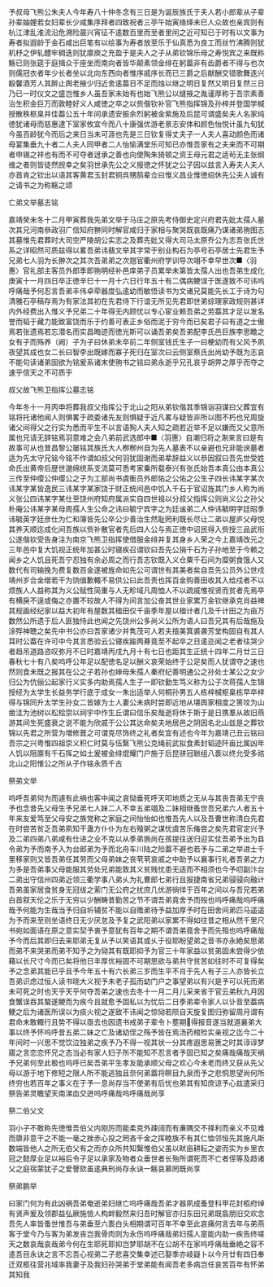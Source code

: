 <!-- { "loadSidebar": true } -->
予叔母飞熊公朱夫人今年寿八十仲冬念有三日是为诞辰族氏于夫人若小郎辈从子辈孙辈妯娌若女妇辈长少咸集序拜者四致祝者三亭午始寅络绎未巳人众故也亲宾则有杭江津乱淮流沿危溯险晨兴宵征不逺数百里而至者里闬之近可知已于时有以文事为寿者拟遐龄于金石咸出巨笔有以绘事为寿者放至乐于仙真悉为良工而丝竹沸腾则犹机杼之伊轧醴牢稠迭则犹廪庾之充盈于是夫人之子从弟钦锦乐母之寿悦宾之来既称觞已则张筵于庭揖众于座坐而南向者皆华颠素领金绯在躬葢非有齿爵者不得与也次则儒冠衣者年少长者坐以北向东西向者惟序戚序长而已三爵之后献酬交错歌舞迭兴殽馨酒芳人其醉止舆老掖少归近舍逺葢日不足而烛以继之明日复然又明日复然三日乃已一时仪文之盛岂惟乡人虽吾家未始有也始飞熊公以缝掖之胤谨厚称于吾宗素善治生积金巨万而敦睦好义人咸徳之卒之以赀偕钦补官飞熊指挥锦及孙梓并登国学椷授散秩枢臬并佳葢公五十年间承遗安振余烈躬被金紫施及后昆可谓盛矣夫人名家纯徳犹诸母而慈惠逮下室家攸宜今而八十康强优游老景志安体和颜色怡悦计虽九旬犹今虽百龄犹今而后之来日当未可涯也先是三日钦复得丈夫子一人夫人喜动颜色而诸母宴集垂九十者二人夫人同甲者二人怡愉满堂乐可知已亦惟吾家有之夫来而不可期者申锡之祥也有而不可夺者迓承之善也向使陶朱猗顿之资王母元君之适茍无主张纲维之者则皆徒然觊幸之矣羽世承先公之义报徳之怀犹之公子因以兹言入寿夫人夫人亦首肯之钦出以语其客黄君玉封君铜呉甥鹄辈佥曰惟义昌业惟徳绍休先公夫人诚有之请书之为称觞之颂

亡弟文举墓志铭

嘉靖癸未冬十二月甲寅葬我先弟文举于马庄之原先考侍御史定兴府君先妣太孺人墓次其兄河南叅政羽广信知府翀同时解官咸归于家相与聚哭既哀既痛乃谋诸弟翑图志其墓惟先君葬时大司空严陵胡公实志之及葬先妣又得大司马太原乔公为志吾张氏世系之详昭然可质兹得以畧吾弟讳翡文举其字常于别业构石为亭号石亭居士先君生予兄弟七人羽为长翀次之其次吾弟弟之次翘官衢州府学训导次翊不幸早世次■〈羽惠〉官礼部主客员外郎季即翑明经补邑庠弟子员累举未第皆太孺人出也吾弟生成化庚寅十一月四日卒正徳辛巳十一月十六日行年五十有二偶病鲠误于医遂致不可讳呜呼痛哉予何忍言吾弟丰伟卓荦器度弘逺幼而敏悟读书为文诸兄莫能先长工于诗为句清雅石亭稿存焉为有家法其初在先君侍下行谊无所见先君即世弟综理家政规则甚详内外经费出入惟义予兄弟二十年得无内顾忧以专心宦业赖吾弟之劳葢其才足以发名誉而韬于藏力能致富饶而乐于约善可表正乡俗而泥于穷今而已矣君子曰有道之士傲焉若张遗焉若忘潜名而实昌晦迹而徳光斯可以诵吾弟矣吾弟配李氏邑巨族李思瞻之女有子而殇养（阙）子为子曰休弟未卒前二年侧室钱氏生子一曰梗幼而有父风予夙夜望其成也女二长曰智李出既嫁而寡子死归在室次曰云侧室蔡氏出尚幼予既为志哀不能句读诸弟固欲为铭爰系诸末使翑书之铭曰弟永逝乎兄孔哀乎胡畀之厚乎而夺之速乎信天之不可质乎

叔父故飞熊卫指挥公墓志铭

今年冬十一月丙申将葬我叔父指挥公于北山之阳从弟钦偕其季锦诣羽谋曰父葬宜有铭将托诸他闻人则惧畧于疏委诸先友则惧疑于近凡畧与疑皆非所以图不朽也兄周旋诸父间得父之行实为悉而平生不以言语狥人夫人知之疏若近举不足以嫌而又父意所属也兄请无辞铭焉羽意难之会八弟前武选郎中■〈羽惠〉自潮归将之淛来言曰是有故事可从也昔昌黎公屡铭其族氏大人栁栁州自为先人墓表不以亲避也兄非能谀墓者适为先太守兄铭今铭不作谓如叔父何羽犹固谢而弟辈辞益义以恭因叙曰吾先世受姓命氏出黄帝后歴世邈绵统系支流莫可悉考家乗所载泰兴有张氏始吾本真公由本真公三传至仲缨公仲缨公之子为工部尚书虞衡员外郎佑之公佑之公生子四长讳某字某次讳某字某皆逸民三讳某字某家饶于财正统间邑中饥入千石于官诏旌其门乡人称为尚义张公四讳某字某仕至饶州府知府属派实自四世祖以分叔父指挥公则尚义公之孙父朴庵公讳某字某母周孺人生公命之讳曰毓宁宾字之为廷谧弟二人仲讳毓明字廷昭季讳毓英字廷彦仕为仁和簿皆先公卒公少善治生然耻罔利既长尽让二弟以屋庐父母悦其养天顺迄成化间吾族以赀补散官者先后四人公与焉正徳中诏民得入赀授三品武衔公遂偕钦受告身注为南京飞熊卫指挥使借服金绯并复其身乡人荣之今上嘉靖改元之三年邑中复大饥视正统年加甚公时寝疾召谓钦曰吾先公捐千石为子孙地至于今赖之闻乡之人饥且死吾宁忍独有余必周之而行吾志钦既入义仓粟千石间为糜粥食饿人又数代有司输挽为费复数百金遂被旌命如先公可谓世有其美者矣自吾先公员外公世戍靖州岁合金缯若干为饷值歉輙不易供公曰此吾责也挥百金购善田收其入给戍者不以烦族人人益称其为义公赋性简重与人无畛域凡周恤人不以疏戚惟视贤而贫者先焉卒有横戾不逞或侮之亦置不较故人不得为间言加公奋其世业家累万金钦继承克肖益裨其规画经纪家以益大初年有屋数其楹田仅千亩季年屋以楹计者几及千计田之为亩万数然公所遗于后人匪独恃此也闻之先饶州公多尚义公所为语人曰吾兄其有后哉施及涂殍神聴之矣先中书公亦曰吾家诸少并隽茂可人若夫擅美箕裘袭芳堂构固自有其人耳时公葢在许可中今其言悉验云公寝疾踰两朞竟至不起卒之日逺迩闻之老者往哭少者趋吊道路咨叹弥月不已时嘉靖丙戌九月十有七日也距其生正统十四年二月廿三日春秋七十有八矣呜呼公年足以配徳名足以酬义哀荣始终于公足矣而人犹谓夺之速也然则食未既之报其在公之子若孙也婶母朱孺人秦府纪善明通公之孙处士某公之女少归公为伉俪公起家行义实多内助焉孺人生子一即钦勤生笃义称为公子次蒋孺人生锦授经为太学生长益务学行底于成女一朱出适举人何桐孙男五人栋梓椷枢臬栋早卒梓得与锦同升太学生孙女二皆嫁为士人妻公未病时尝即近地从堪舆家相度之篑坟为山凿洼为池树以松桧崇以祠宇中作生丘谓曰信乐矣哉逝将休于斯于是日携羣从故旧燕游其间生死盛衰之说不能为欣戚于公公其达命矣夫地居邑之阴因名北山兹是之葬钦锦以先君之所营为増修葺之可谓克尽饰终之礼者矣宜有述也今年为嘉靖己丑云铭曰吾宗之兴粤惟四祖崇义积仁时莫与伍繄飞熊公克绳前武拟食素封韬迹阡亩比属凶年人饥以阻廪有千石挥之如土爰被金绯焜耀门户施于后昆骈冠聮组八袠以终允受多祜北山之阳惟公之所从子作铭永质千古

祭弟文举

呜呼吾弟何为而遽有此祸也客中闻之哀恸垂死呼天叩地质之无从与其丧吾弟无宁丧予也念昔先父母生予兄弟七人妹二人不幸五弟翊及二妹相继蚤世吾兄弟六人者五十年来友爱笃至父母安之族党称之家庭之间怡怡如也惟吾先人以及吾曹世称清白先君在时尝苦贫乏吾弟夙知干蛊方仆仆为左右飱粥之谋忧虞苦乐偹尝之矣先君官定兴予及二弟四弟八弟咸有仕进之业不克以从季弟翑尚在孩提往送归迎实仗吾弟予出为县令弟为予而南予入为台郎弟为予而北舟车川陆之险葢不避也若予与二弟之举进士千里移家则又皆吾弟任其劳而父母弟妹之丧茕茕哀戚之中助予以襄事行礼者吾弟之力为多是吾弟事父母能服其劳处兄弟能敦其义贫贱忧患无适而不相须也今予叨副汴台二弟出守信州四弟近领三衢学事八弟乆为礼曹郎七弟行且报捷南省兄弟骎骎向融计吾弟虽家居食贫身无冠绂之萦门无公府之扰庶几优游徜徉于百年之间以与吾兄若弟白首叙天伦之乐于无穷以少酬畴昔勤苦之节不谓吾弟竟舍予而殁也呜呼痛哉呜呼痛哉予何能为生哉当予归自圻辅贫不能以自赡弟待予益加厚予时在田舍间弟匹马遥遥为予而来至则坐语终日无少厌怠及予复之武阳弟以家累不得如往昔之相从然千里尺书宛如面语在原之意实契予衷予意犹有百年之期不谓吾弟竟舍予而先殂也呜呼痛哉予今而后其即归去来耶弟无复从予以笑语其或乆于役耶盼望弟之音书亦永絶矣思弟而弟不来哭弟而弟不知予之为恸其有既耶抑予为官三十年家益以贫弟固未尝得少依藉以长尺寸今而已矣将他日丰厚优裕固不可期思欲与弟共守贫苦如往时不可复得矣予之念弟其能已乎且予今年五十有六长弟三岁而生平不肖于先人有子三人亦皆长立吾弟识虑过恒人读书晓大义视予未老子孤而幼门户之事望弟以有兴是予可以死而弟未可死之时也天乎天乎何夺吾弟之速也去冬十一月二月儿采来省于官云弟秋九月因食蟹误吞其螯遂鲠而为疾今且就愈予固私以为忧后二日季弟辈令家人以讣音至葢病鲠之后为诸医所误以为痰火视之遂致不讳闻之惊恸若陨自天旋复图归弥留周月谓有君命未敢輙行且势不得以亟去也因遗书戒弟子辈令卜塟期得报音遂当就道襄弟大事以终予怀呜呼昔五弟二妹之亡及诸幼侄之殇予皆在焉汤药棺殓实亲视之迄今二十年间时一兴思不觉饮泣独弟之疾予乃不得一视其状一分其疼遐思易箦之时其谆谆梦寤之言恋恋怀兄之态当必有家人妇子所不能知不忍言者予固已知之矣痛哉痛哉天祸予兄弟何至此极也呜呼已矣吾弟平生孝友能承顺父母之欢心今未老而终又获从先父母以游于地下修短之限人所不能逃独且奈何弟葢将瞑目九泉而予之悲恫思望尚何所终穷也若百年之事义在于予一息尚存当不使弟有后忧也弟其有知庶谅予心兹遣采归祭告弟灵瞻望天南涕血交迸呜呼痛哉呜呼痛哉尚享

祭二伯父文

羽小子不敢称先徳惟吾伯父内刚厉而能柔克外疎阔而有亷隅交不择利而亲义不见难而隳非意干之不能一毫之挫赤心投之罔吝千金之挥睦族不有其仁恤邻恒先其施凡斯数端皆他人之所无伯父有之而亦众所共知繄惟伯父虽以畎亩耕耘之姿而实为乡里衣冠之懿厚业足以裕后令子足以承家及物者众垂世者长殆所谓死而不亡者侄等及趋诸父之庭宿蒙犹子之爱謦欬虽逺典刑尚存永诀一觞哀慕罔既尚享

祭弟鹏举

曰家门何为有此凶祸吾弟奄逝弟妇继亡呜呼痛哉吾弟才器夙成蚤登科甲花封栢府绰有贤声爰及领郡益弘厥施憸人构衅毅然来归吾时解官亦归东田兄弟既翕朋旧交欢念吾先人率皆蚤世惟吾与弟垂至六袠白头相期谓可百年不幸至此哀痛何言去年与弟燕客于堂今乃与客为弟发丧岂我骨肉则为永伤呜呼痛哉弟妇孺人寔能内助一疾告终嗟天之数哀哉哀哉弟今何在生耶死耶抑岂梦耶胡不在公胡不在家呜呼痛哉垂絶之容不逺吾目永诀之言不忘吾心视弟二子悲喜交集幸述已娶季亦岐嶷卜以今月廿有四日奉迁双柩往营兆域率我妻子及我妇孙哭弟于堂弟能有闻吾老多病岂任哀苦百年有怀弟其知我 

